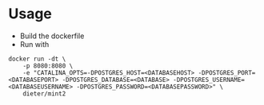 # Usage
- Build the dockerfile
- Run with
```
docker run -dt \
    -p 8080:8080 \
    -e "CATALINA_OPTS=-DPOSTGRES_HOST=<DATABASEHOST> -DPOSTGRES_PORT=<DATABASEPORT> -DPOSTGRES_DATABASE=<DATABASE> -DPOSTGRES_USERNAME=<DATABASEUSERNAME> -DPOSTGRES_PASSWORD=<DATABASEPASSWORD>" \
    dieter/mint2
```